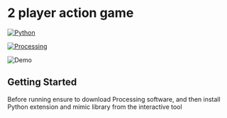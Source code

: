 # 2 player action game

[![Python](https://img.shields.io/badge/python-3.6%2B-blue?style=flat-square)](https://www.python.org/)

[![Processing](https://img.shields.io/badge/processing-3.5.4-green)](https://processing.org/)

![Demo](./assets/demo.gif)

## Getting Started

Before running ensure to download Processing software, and then install Python extension and mimic library from the interactive tool
